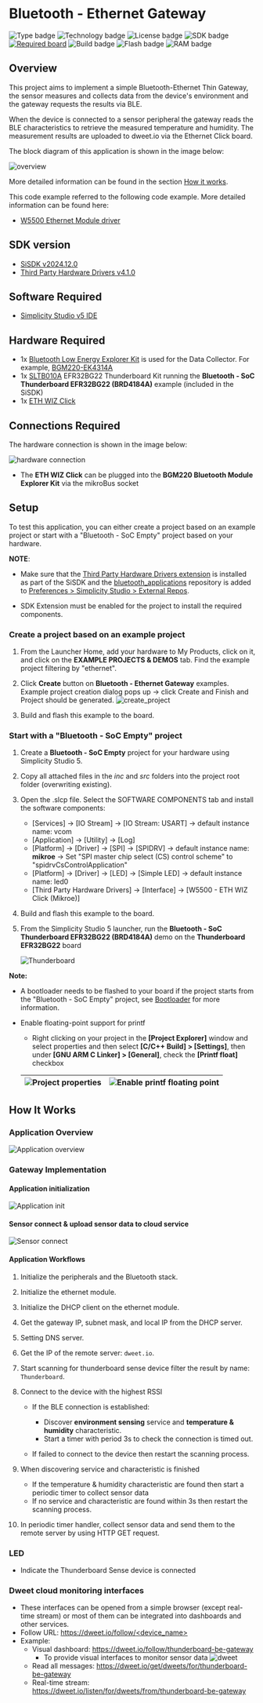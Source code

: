 # Bluetooth - Ethernet Gateway
![Type badge](https://img.shields.io/badge/Type-Virtual%20Application-green)
![Technology badge](https://img.shields.io/badge/Technology-Bluetooth-green)
![License badge](https://img.shields.io/badge/License-Zlib-green)
![SDK badge](https://img.shields.io/badge/SDK-v2024.12.0-green)
[![Required board](https://img.shields.io/badge/Mikroe-ETH%20WIZ%20Click-green)](https://www.mikroe.com/eth-wiz-click)
![Build badge](https://img.shields.io/badge/Build-passing-green)
![Flash badge](https://img.shields.io/badge/Flash-188.55%20KB-blue)
![RAM badge](https://img.shields.io/badge/RAM-9.96%20KB-blue)

## Overview

This project aims to implement a simple Bluetooth-Ethernet Thin Gateway, the sensor measures and collects data from the device's environment and the gateway requests the results via BLE.

When the device is connected to a sensor peripheral the gateway reads the BLE characteristics to retrieve the measured temperature and humidity. The measurement results are uploaded to dweet.io via the Ethernet Click board.

The block diagram of this application is shown in the image below:

![overview](image/overview.png)

More detailed information can be found in the section [How it works](#how-it-works).

This code example referred to the following code example. More detailed information can be found here:

- [W5500 Ethernet Module driver](https://github.com/SiliconLabs/third_party_hw_drivers_extension/tree/master/app/example/mikroe_eth_wiz_w5500)

## SDK version

- [SiSDK v2024.12.0](https://github.com/SiliconLabs/simplicity_sdk)
- [Third Party Hardware Drivers v4.1.0](https://github.com/SiliconLabs/third_party_hw_drivers_extension)

## Software Required

- [Simplicity Studio v5 IDE](https://www.silabs.com/developers/simplicity-studio)

## Hardware Required

- 1x [Bluetooth Low Energy Explorer Kit](https://www.silabs.com/development-tools/wireless/bluetooth) is used for the Data Collector. For example, [BGM220-EK4314A](https://www.silabs.com/development-tools/wireless/bluetooth/bgm220-explorer-kit)
- 1x [SLTB010A](https://www.silabs.com/development-tools/thunderboard/thunderboard-bg22-kit) EFR32BG22 Thunderboard Kit running the **Bluetooth - SoC Thunderboard EFR32BG22 (BRD4184A)** example (included in the SiSDK)
- 1x [ETH WIZ Click](https://www.mikroe.com/eth-wiz-click)

## Connections Required

The hardware connection is shown in the image below:

![hardware connection](image/hardware_connection.png)

- The **ETH WIZ Click** can be plugged into the **BGM220 Bluetooth Module Explorer Kit** via the mikroBus socket

## Setup

To test this application, you can either create a project based on an example project or start with a "Bluetooth - SoC Empty" project based on your hardware.

**NOTE**:

- Make sure that the [Third Party Hardware Drivers extension](https://github.com/SiliconLabs/third_party_hw_drivers_extension) is installed as part of the SiSDK and the [bluetooth_applications](https://github.com/SiliconLabs/bluetooth_applications) repository is added to [Preferences > Simplicity Studio > External Repos](https://docs.silabs.com/simplicity-studio-5-users-guide/latest/ss-5-users-guide-about-the-launcher/welcome-and-device-tabs).

- SDK Extension must be enabled for the project to install the required components.

### Create a project based on an example project

1. From the Launcher Home, add your hardware to My Products, click on it, and click on the **EXAMPLE PROJECTS & DEMOS** tab. Find the example project filtering by "ethernet".

2. Click **Create** button on **Bluetooth - Ethernet Gateway** examples. Example project creation dialog pops up -> click Create and Finish and Project should be generated.
![create_project](image/create_project.png)

3. Build and flash this example to the board.

### Start with a "Bluetooth - SoC Empty" project

1. Create a **Bluetooth - SoC Empty** project for your hardware using Simplicity Studio 5.

2. Copy all attached files in the *inc* and *src* folders into the project root folder (overwriting existing).

3. Open the .slcp file. Select the SOFTWARE COMPONENTS tab and install the software components:

   - [Services] → [IO Stream] → [IO Stream: USART] → default instance name: vcom
   - [Application] → [Utility] → [Log]
   - [Platform] → [Driver] → [SPI] → [SPIDRV] → default instance name: **mikroe** → Set "SPI master chip select (CS) control scheme" to "spidrvCsControlApplication"
   - [Platform] → [Driver] → [LED] → [Simple LED] → default instance name: led0
   - [Third Party Hardware Drivers] → [Interface] → [W5500 - ETH WIZ Click (Mikroe)]

4. Build and flash this example to the board.

5. From the Simplicity Studio 5 launcher, run the **Bluetooth - SoC Thunderboard EFR32BG22 (BRD4184A)** demo on the **Thunderboard EFR32BG22** board

   ![Thunderboard](image/thunderboard_example.png)

**Note:**

- A bootloader needs to be flashed to your board if the project starts from the "Bluetooth - SoC Empty" project, see [Bootloader](https://github.com/SiliconLabs/bluetooth_applications/blob/master/README.md#bootloader) for more information.

- Enable floating-point support for printf
  - Right clicking on your project in the **[Project Explorer]** window and select properties and then select **[C/C++ Build] > [Settings]**, then under **[GNU ARM C Linker] > [General]**, check the **[Printf float]** checkbox

  | ![Project properties](image/project_properties.png) | ![Enable printf floating point](image/enable_printf_floating_point.png) |
  | --- | --- |

## How It Works

### Application Overview  
  
![Application overview](image/application_overview.png)

### Gateway Implementation

#### Application initialization  

![Application init](image/app_init.png)  

#### Sensor connect & upload sensor data to cloud service  

![Sensor connect](image/sensor_connect_and_upload_data_to_cloud_service.png)  

#### Application Workflows

1. Initialize the peripherals and the Bluetooth stack.

2. Initialize the ethernet module.

3. Initialize the DHCP client on the ethernet module.

4. Get the gateway IP, subnet mask, and local IP from the DHCP server.

5. Setting DNS server.

6. Get the IP of the remote server: `dweet.io`.

7. Start scanning for thunderboard sense device filter the result by name: `Thunderboard`.

8. Connect to the device with the highest RSSI
    - If the BLE connection is established:

      - Discover **environment sensing** service and **temperature & humidity** characteristic.
      - Start a timer with period 3s to check the connection is timed out.
    - If failed to connect to the device then restart the scanning process.

9. When discovering service and characteristic is finished
    - If the temperature & humidity characteristic are found then start a periodic timer to collect sensor data
    - If no service and characteristic are found within 3s then restart the scanning process.

10. In periodic timer handler, collect sensor data and send them to the remote server by using HTTP GET request.

### LED

- Indicate the Thunderboard Sense device is connected

### Dweet cloud monitoring interfaces

- These interfaces can be opened from a simple browser (except real-time stream) or most of them can be integrated into dashboards and other services.
- Follow URL: [https://dweet.io/follow/<device_name>](https://dweet.io/follow/<device_name>)
- Example:
  - Visual dashboard: <https://dweet.io/follow/thunderboard-be-gateway>
    - To provide visual interfaces to monitor sensor data
    ![dweet](image/dweet_follow.png)
  - Read all messages: <https://dweet.io/get/dweets/for/thunderboard-be-gateway>
  - Real-time stream: <https://dweet.io/listen/for/dweets/from/thunderboard-be-gateway>
